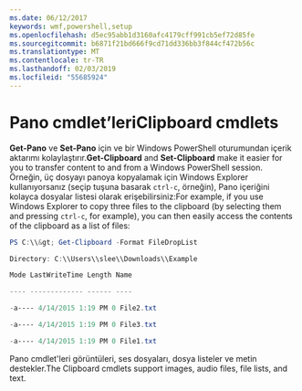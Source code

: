 ```yaml
---
ms.date: 06/12/2017
keywords: wmf,powershell,setup
ms.openlocfilehash: d5ec95abb1d3160afc4179cff991cb5ef72d85fe
ms.sourcegitcommit: b6871f21bd666f9cd71dd336bb3f844cf472b56c
ms.translationtype: MT
ms.contentlocale: tr-TR
ms.lasthandoff: 02/03/2019
ms.locfileid: "55685924"
---
```

# <a name="clipboard-cmdlets"></a><span data-ttu-id="94547-102">Pano cmdlet’leri</span><span class="sxs-lookup"><span data-stu-id="94547-102">Clipboard cmdlets</span></span>
<span data-ttu-id="94547-103">**Get-Pano** ve **Set-Pano** için ve bir Windows PowerShell oturumundan içerik aktarımı kolaylaştırır.</span><span class="sxs-lookup"><span data-stu-id="94547-103">**Get-Clipboard** and **Set-Clipboard** make it easier for you to transfer content to and from a Windows PowerShell session.</span></span> <span data-ttu-id="94547-104">Örneğin, üç dosyayı panoya kopyalamak için Windows Explorer kullanıyorsanız (seçip tuşuna basarak `ctrl-c`, örneğin), Pano içeriğini kolayca dosyalar listesi olarak erişebilirsiniz:</span><span class="sxs-lookup"><span data-stu-id="94547-104">For example, if you use Windows Explorer to copy three files to the clipboard (by selecting them and pressing `ctrl-c`, for example), you can then easily access the contents of the clipboard as a list of files:</span></span>

```powershell
PS C:\\&gt; Get-Clipboard -Format FileDropList

Directory: C:\\Users\\slee\\Downloads\\Example

Mode LastWriteTime Length Name

---- ------------- ------ ----

-a---- 4/14/2015 1:19 PM 0 File2.txt

-a---- 4/14/2015 1:19 PM 0 File3.txt

-a---- 4/14/2015 1:19 PM 0 File1.txt
```


<span data-ttu-id="94547-105">Pano cmdlet'leri görüntüleri, ses dosyaları, dosya listeler ve metin destekler.</span><span class="sxs-lookup"><span data-stu-id="94547-105">The Clipboard cmdlets support images, audio files, file lists, and text.</span></span>
